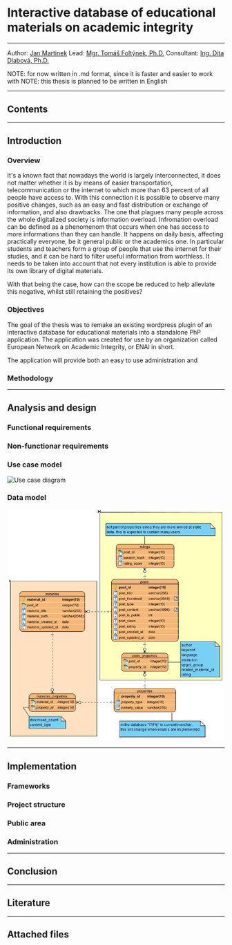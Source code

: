 # Interactive database of educational materials on academic integrity

---

Author: [Jan Martinek](https://is.muni.cz/auth/osoba/484967)
Lead: [Mgr. Tomáš Foltýnek, Ph.D.](https://is.muni.cz/auth/osoba/4374)
Consultant: [Ing. Dita Dlabová, Ph.D.](https://is.muni.cz/auth/osoba/didl)

NOTE: for now written in .md format, since it is faster and easier to work with
NOTE: this thesis is planned to be written in English

---

## Contents


---

## Introduction

### Overview

It's a known fact that nowadays the world is largely interconnected, it does not matter whether it is by means of easier transportation, telecommunication or the internet to which more than 63 percent of all people have access to. With this connection it is possible to observe many positive changes, such as an easy and fast distribution or exchange of information,  and also drawbacks. The one that plagues many people across the whole digitalized society is information overload. Infromation overload can be defined as a phenomenom that occurs when one has access to more informations than they can handle. It happens on daily basis, affecting practically everyone, be it general public or the academics one. In particular students and teachers form a group of people that use the internet for their studies, and it can be hard to filter useful information from worthless. It needs to be taken into account that not every institution is able to provide its own library of digital materials.

With that being the case, how can the scope be reduced to help alleviate this negative, whilst still retaining the positives?

### Objectives

The goal of the thesis was to remake an existing wordpress plugin of an interactive database for educational materials into a standalone PhP application. The application was created for use by an organization called European Network on Academic Integrity, or ENAI in short.

The application will provide both an easy to use administration and

### Methodology


---

## Analysis and design

### Functional requirements

### Non-functionar requirements

### Use case model

![Use case diagram](./use-case-diagram.png "Use case diagram")

### Data model

![ERD diagram](./erd-diagram.png "ERD diagram")

---

## Implementation

### Frameworks

### Project structure

### Public area

### Administration

---

## Conclusion

---

## Literature

---

## Attached files
